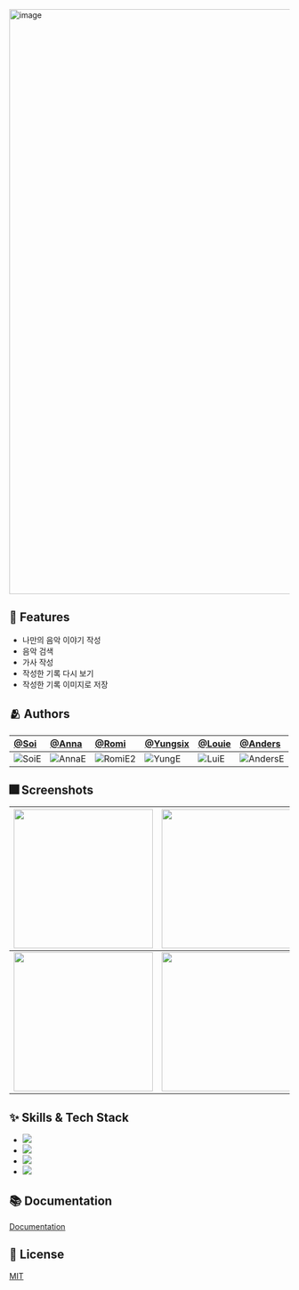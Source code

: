 <img width="1052" alt="image" src="https://user-images.githubusercontent.com/66102708/174519572-37b893d8-7f42-4cf4-bf42-3cb9c2270225.png">

## :pushpin: Features

- 나만의 음악 이야기 작성
- 음악 검색
- 가사 작성
- 작성한 기록 다시 보기
- 작성한 기록 이미지로 저장

## :people_hugging: Authors

[@Soi](https://www.github.com/JIWON1923 ) | [@Anna](https://www.github.com/Eunbi-Cho) | [@Romi](https://www.github.com/4mxnxxii) | [@Yungsix](https://www.github.com/YunSeok-Choi) | [@Louie](https://www.github.com/100seo) | [@Anders](https://www.github.com/boskim22)
:---|:---|:---|:---|:---|:---
 ![SoiE](https://user-images.githubusercontent.com/66102708/174729842-16446042-47ad-483d-b77f-4aea0644b792.png)| ![AnnaE](https://user-images.githubusercontent.com/66102708/174729927-3640b70e-76d3-4754-a099-0f07d5af15be.png) |![RomiE2](https://user-images.githubusercontent.com/66102708/174729976-df8fdf32-7dfb-465f-9083-47afbffc4e76.png) | ![YungE](https://user-images.githubusercontent.com/66102708/174730087-a38e00f5-dbeb-4c02-b591-05e06d31c2ad.png) | ![LuiE](https://user-images.githubusercontent.com/66102708/174730126-b74d2163-b10e-417e-a877-9bbd371f8622.png) | ![AndersE](https://user-images.githubusercontent.com/66102708/174735481-c9590a26-c7eb-40c3-93f5-9df77a6780d1.png)


## :fireworks: Screenshots

<img width="250" src="https://user-images.githubusercontent.com/66102708/174544688-6371ceb7-d950-4639-8948-67141f86b31e.png"> | <img width="250" src="https://user-images.githubusercontent.com/66102708/174726802-c4c506ab-66e8-4673-8b25-1ffa1d6e60d3.png"> | <img width="250" src="https://user-images.githubusercontent.com/66102708/174727035-e4ae757e-9921-4fa0-8745-7bb17a325dba.png"> 
---|---|---
<img width="250" src="https://user-images.githubusercontent.com/66102708/174727502-593f3b1f-b0ea-424c-9093-4d1d89e7df50.png"> | <img width="250" src="https://user-images.githubusercontent.com/66102708/174727678-30744a1b-22bd-4baa-9eca-34fe5345937f.png"> | <img width="250" src="https://user-images.githubusercontent.com/66102708/174728572-5abe23cc-d885-4120-9156-e2e7f67b10c4.png"> 


## :sparkles: Skills & Tech Stack
- <img src="https://img.shields.io/badge/Swift-F05138?style=for-the-badge&logo=Swift&logoColor=white">
- <img src="https://img.shields.io/badge/Github-181717?style=for-the-badge&logo=GitHub&logoColor=white">
- <img src="https://img.shields.io/badge/Figma-F24E1E?style=for-the-badge&logo=Figma&logoColor=white">
- <img src="https://img.shields.io/badge/Sourcetree-0052CC?style=for-the-badge&logo=Sourcetree&logoColor=white">



## :books: Documentation

[Documentation](https://developer.apple.com/xcode/swiftui/)


## :lock_with_ink_pen: License

[MIT](https://choosealicense.com/licenses/mit/)
